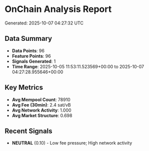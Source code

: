 # OnChain Analysis Report
Generated: 2025-10-07 04:27:32 UTC

## Data Summary
- **Data Points**: 96
- **Feature Points**: 96
- **Signals Generated**: 1
- **Time Range**: 2025-10-05 11:53:11.523569+00:00 to 2025-10-07 04:27:28.955646+00:00

## Key Metrics
- **Avg Mempool Count**: 78910
- **Avg Fee (30min)**: 2.4 sat/vB
- **Avg Network Activity**: 1.000
- **Avg Market Structure**: 0.698

## Recent Signals
- **NEUTRAL** (0.10) - Low fee pressure; High network activity
